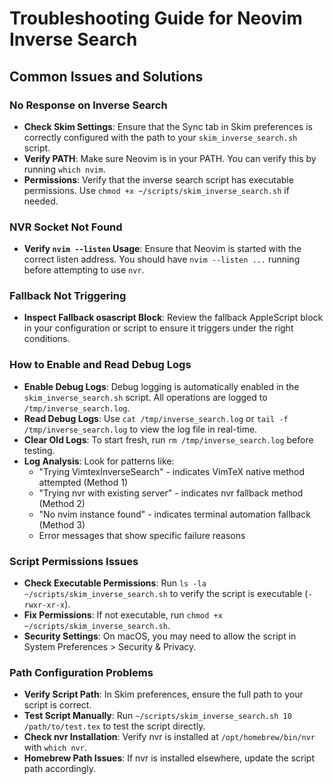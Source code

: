 # Troubleshooting Guide for Neovim Inverse Search

## Common Issues and Solutions

### No Response on Inverse Search
- **Check Skim Settings**: Ensure that the Sync tab in Skim preferences is correctly configured with the path to your `skim_inverse_search.sh` script.
- **Verify PATH**: Make sure Neovim is in your PATH. You can verify this by running `which nvim`.
- **Permissions**: Verify that the inverse search script has executable permissions. Use `chmod +x ~/scripts/skim_inverse_search.sh` if needed.

### NVR Socket Not Found
- **Verify `nvim --listen` Usage**: Ensure that Neovim is started with the correct listen address. You should have `nvim --listen ...` running before attempting to use `nvr`.

### Fallback Not Triggering
- **Inspect Fallback osascript Block**: Review the fallback AppleScript block in your configuration or script to ensure it triggers under the right conditions.

### How to Enable and Read Debug Logs
- **Enable Debug Logs**: Debug logging is automatically enabled in the `skim_inverse_search.sh` script. All operations are logged to `/tmp/inverse_search.log`.
- **Read Debug Logs**: Use `cat /tmp/inverse_search.log` or `tail -f /tmp/inverse_search.log` to view the log file in real-time.
- **Clear Old Logs**: To start fresh, run `rm /tmp/inverse_search.log` before testing.
- **Log Analysis**: Look for patterns like:
  - "Trying VimtexInverseSearch" - indicates VimTeX native method attempted (Method 1)
  - "Trying nvr with existing server" - indicates nvr fallback method (Method 2)
  - "No nvim instance found" - indicates terminal automation fallback (Method 3)
  - Error messages that show specific failure reasons

### Script Permissions Issues
- **Check Executable Permissions**: Run `ls -la ~/scripts/skim_inverse_search.sh` to verify the script is executable (`-rwxr-xr-x`).
- **Fix Permissions**: If not executable, run `chmod +x ~/scripts/skim_inverse_search.sh`.
- **Security Settings**: On macOS, you may need to allow the script in System Preferences > Security & Privacy.

### Path Configuration Problems
- **Verify Script Path**: In Skim preferences, ensure the full path to your script is correct.
- **Test Script Manually**: Run `~/scripts/skim_inverse_search.sh 10 /path/to/test.tex` to test the script directly.
- **Check nvr Installation**: Verify nvr is installed at `/opt/homebrew/bin/nvr` with `which nvr`.
- **Homebrew Path Issues**: If nvr is installed elsewhere, update the script path accordingly.

